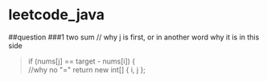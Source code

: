# leetcode_java
##question
###1 two sum
 // why j is first, or in another word why it is in this side
>if (nums[j] == target - nums[i]) {  
  //why no "="
>return new int[] { i, j };         
